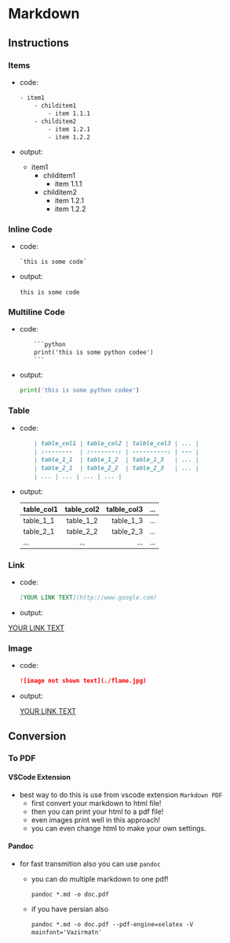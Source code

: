 # Markdown

## Instructions

### Items

- code:

    ```shell
    - item1
        - childitem1
            - item 1.1.1
        - childitem2
            - item 1.2.1
            - item 1.2.2
    ```

- output:

  - item1
    - childitem1
      - item 1.1.1
    - childitem2
      - item 1.2.1
      - item 1.2.2

### Inline Code

- code:

    ```shell
    `this is some code`
    ```

- output:

    `this is some code`

### Multiline Code

- code:

    ```shell
        ```python
        print('this is some python codee')    
        ```
    ```

- output:

    ```python
    print('this is some python codee')    
    ```

### Table

- code:

    ```md
        | table_col1 | table_col2 | talble_col3 | ... |
        | :--------  | :--------: | ----------: | --- |
        | table_1_1  | table_1_2  | table_1_3   | ... |
        | table_2_1  | table_2_2  | table_2_3   | ... |
        | ... | ... | ... | ... |
    ```

- output:

    | table_col1 | table_col2 | talble_col3 | ... |
    | :--------  | :--------: | ----------: | --- |
    | table_1_1  | table_1_2  | table_1_3   | ... |
    | table_2_1  | table_2_2  | table_2_3   | ... |
    | ... | ... | ... | ... |

### Link

- code:

    ```md
    [YOUR LINK TEXT](http://www.google.com)
    ```

- output:

[YOUR LINK TEXT](http://www.google.com)
  

### Image

- code:

    ```md
    ![image not shown text](./flame.jpg)
    ```

- output:

    [YOUR LINK TEXT](http://www.google.com)

## Conversion

### To PDF

#### VSCode Extension

- best way to do this is use from vscode extension `Markdown PDF`
  - first convert your markdown to html file!
  - then you can print your html to a pdf file!
  - even images print well in this approach!
  - you can even change html to make your own settings.

#### Pandoc

- for fast transmition also you can use `pandoc`
  - you can do multiple markdown to one pdf!

    ```shell
    pandoc *.md -o doc.pdf
    ```

  - if you have persian also

    ```shell
    pandoc *.md -o doc.pdf --pdf-engine=xelatex -V mainfont='Vazirmatn'
    ```
